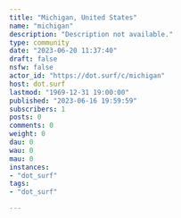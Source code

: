 ```yaml
---
title: "Michigan, United States" 
name: "michigan"
description: "Description not available."
type: community
date: "2023-06-20 11:37:40"
draft: false
nsfw: false
actor_id: "https://dot.surf/c/michigan"
host: dot.surf
lastmod: "1969-12-31 19:00:00"
published: "2023-06-16 19:59:59"
subscribers: 1
posts: 0
comments: 0
weight: 0
dau: 0
wau: 0
mau: 0
instances:
- "dot_surf"
tags: 
- "dot_surf"

---
```

